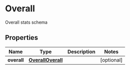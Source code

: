 

# Overall

Overall stats schema
## Properties

Name | Type | Description | Notes
------------ | ------------- | ------------- | -------------
**overall** | [**OverallOverall**](OverallOverall.md) |  |  [optional]



